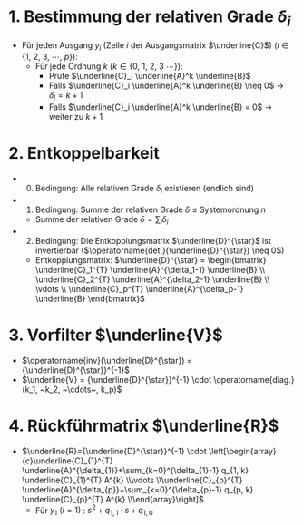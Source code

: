 # 1. Bestimmung der relativen Grade $\delta_i$ 
- Für jeden Ausgang $y_i$ (Zeile $i$ der Ausgangsmatrix $\underline{C}$) ($i \in \{1, ~2, ~3, ~\cdots,~ p\}$): 
	- Für jede Ordnung $k$ ($k \in \{0, ~1, ~2, ~3 ~\cdots\}$): 
		- Prüfe $\underline{C}_i \underline{A}^k \underline{B}$ 
		- Falls $\underline{C}_i \underline{A}^k \underline{B} \neq 0$ → $\delta_i = k+1$ 
		- Falls $\underline{C}_i \underline{A}^k \underline{B} = 0$ → weiter zu $k+1$ 


# 2. Entkoppelbarkeit 
- 0. Bedingung: Alle relativen Grade $\delta_i$ existieren (endlich sind) 
- 1. Bedingung: Summe der relativen Grade $\delta$  ≤ Systemordnung $n$ 
	- Summe der relativen Grade $\delta = \sum_{i}\delta_i$ 
- 2. Bedingung: Die Entkopplungsmatrix $\underline{D}^{\star}$ ist invertierbar ($\operatorname{det.}(\underline{D}^{\star}) \neq 0$) 
	- Entkopplungsmatrix: $\underline{D}^{\star} = \begin{bmatrix} \underline{C}_1^{T} \underline{A}^{\delta_1-1} \underline{B} \\ \underline{C}_2^{T} \underline{A}^{\delta_2-1} \underline{B} \\ \vdots \\ \underline{C}_p^{T} \underline{A}^{\delta_p-1} \underline{B} \end{bmatrix}$ 


# 3. Vorfilter $\underline{V}$ 
 - $\operatorname{inv}(\underline{D}^{\star}) = {\underline{D}^{\star}}^{-1}$ 
- $\underline{V} = {\underline{D}^{\star}}^{-1} \cdot \operatorname{diag.}(k_1, ~k_2, ~\cdots~, k_p)$ 


# 4. Rückführmatrix $\underline{R}$ 
- $\underline{R}={\underline{D}^{\star}}^{-1} \cdot \left[\begin{array}{c}\underline{C}_{1}^{T} \underline{A}^{\delta_{1}}+\sum_{k=0}^{\delta_{1}-1} q_{1, k} \underline{C}_{1}^{T} A^{k} \\\vdots \\\underline{C}_{p}^{T} \underline{A}^{\delta_{p}}+\sum_{k=0}^{\delta_{p}-1} q_{p, k} \underline{C}_{p}^{T} A^{k} \\\end{array}\right]$ 
	- Für $y_1 ~(i=1)$ : $s^{2} + q_{1,1}\cdot s + q_{1,0}$ 

